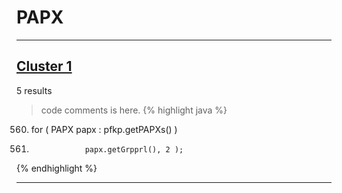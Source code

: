 # PAPX

***

## [Cluster 1](./1)
5 results
> code comments is here.
{% highlight java %}
560. for ( PAPX papx : pfkp.getPAPXs() )
567.                 papx.getGrpprl(), 2 );
{% endhighlight %}

***

